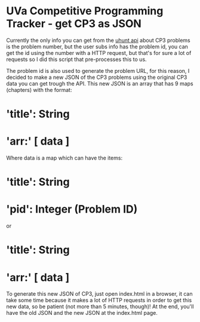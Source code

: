 # UVa Competitive Programming Tracker - get CP3 as JSON

Currently the only info you can get from the
[uhunt api](http://uhunt.felix-halim.net/api) about CP3 problems is the problem
number, but the user subs info has the problem id, you can get the id using
the number with a HTTP request, but that's for sure a lot of requests so I did
this script that pre-processes this to us.

The problem id is also used to generate the problem URL, for this reason,
I decided to make a new JSON of the CP3 problems using the original CP3 data
you can get trough the API.
This new JSON is an array that has 9 maps (chapters) with the format:

# 'title': String
# 'arr:' [ data ]

Where data is a map which can have the items:

# 'title': String
# 'pid': Integer (Problem ID)

or

# 'title': String
# 'arr:' [ data ]

To generate this new JSON of CP3, just open index.html in a browser, it can take
some time because it makes a lot of HTTP requests in order to get this new data,
so be patient (not more than 5 minutes, though)!
At the end, you'll have the old JSON and the new JSON at the index.html page.
